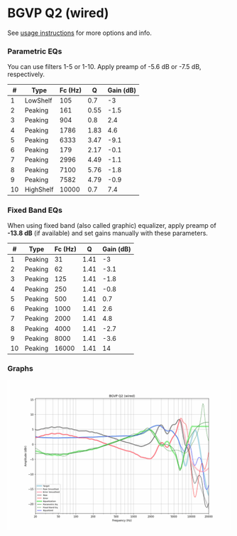 # BGVP Q2 (wired)
See [usage instructions](https://github.com/jaakkopasanen/AutoEq#usage) for more options and info.

### Parametric EQs
You can use filters 1-5 or 1-10. Apply preamp of -5.6 dB or -7.5 dB, respectively.

|   # | Type      |   Fc (Hz) |    Q |   Gain (dB) |
|-----|-----------|-----------|------|-------------|
|   1 | LowShelf  |       105 | 0.7  |        -3   |
|   2 | Peaking   |       161 | 0.55 |        -1.5 |
|   3 | Peaking   |       904 | 0.8  |         2.4 |
|   4 | Peaking   |      1786 | 1.83 |         4.6 |
|   5 | Peaking   |      6333 | 3.47 |        -9.1 |
|   6 | Peaking   |       179 | 2.17 |        -0.1 |
|   7 | Peaking   |      2996 | 4.49 |        -1.1 |
|   8 | Peaking   |      7100 | 5.76 |        -1.8 |
|   9 | Peaking   |      7582 | 4.79 |        -0.9 |
|  10 | HighShelf |     10000 | 0.7  |         7.4 |

### Fixed Band EQs
When using fixed band (also called graphic) equalizer, apply preamp of **-13.8 dB** (if available) and set gains manually with these parameters.

|   # | Type    |   Fc (Hz) |    Q |   Gain (dB) |
|-----|---------|-----------|------|-------------|
|   1 | Peaking |        31 | 1.41 |        -3   |
|   2 | Peaking |        62 | 1.41 |        -3.1 |
|   3 | Peaking |       125 | 1.41 |        -1.8 |
|   4 | Peaking |       250 | 1.41 |        -0.8 |
|   5 | Peaking |       500 | 1.41 |         0.7 |
|   6 | Peaking |      1000 | 1.41 |         2.6 |
|   7 | Peaking |      2000 | 1.41 |         4.8 |
|   8 | Peaking |      4000 | 1.41 |        -2.7 |
|   9 | Peaking |      8000 | 1.41 |        -3.6 |
|  10 | Peaking |     16000 | 1.41 |        14   |

### Graphs
![](./BGVP%20Q2%20(wired).png)
